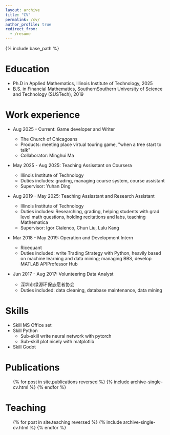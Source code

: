 ```yaml
---
layout: archive
title: "CV"
permalink: /cv/
author_profile: true
redirect_from:
  - /resume
---
```


{% include base_path %}

Education
======
* Ph.D in Applied Mathematics, Illinois Institute of Technology, 2025
* B.S. in Financial Mathematics, SouthernSouthern University of Science and Technology (SUSTech), 2019

Work experience
======
* Aug 2025 - Current: Game developer and Writer
  * The Church of Chicagoans
  * Products: meeting place virtual touring game, "when a tree start to talk"
  * Collaborator: Minghui Ma

* May 2025 - Aug 2025: Teaching Assisstant on Coursera
  * Illinois Institute of Technology
  * Duties includes: grading, managing course system, course assistant
  * Supervisor: Yuhan Ding

* Aug 2019 - May 2025: Teaching Assisstant and Research Assistant
  * Illinois Institute of Technology
  * Duties includes: Researching, grading, helping students with grad level math questions, holding recitations and labs, teaching Mathematica
  * Supervisor: Igor Cialenco, Chun Liu, Lulu Kang

* Mar 2018 - May 2019: Operation and Development Intern
  * Ricequant
  * Duties included: write Trading Strategy with Python, heavily based on machine learning and data mining; managing BBS, develop MATLAB APIProfessor Hub

* Jun 2017 - Aug 2017: Volunteering Data Analyst
  * 深圳市绿源环保志愿者协会
  * Duties included: data cleaning, database maintenance, data mining

Skills
======
* Skill MS Office set
* Skill Python
  * Sub-skill write neural network with pytorch
  * Sub-skill plot nicely with matplotlib
* Skill Godot

Publications
======
  <ul>{% for post in site.publications reversed %}
    {% include archive-single-cv.html %}
  {% endfor %}</ul>

Teaching
======
  <ul>{% for post in site.teaching reversed %}
    {% include archive-single-cv.html %}
  {% endfor %}</ul>

<!--
Talks
======
  <ul>{% for post in site.talks reversed %}
    {% include archive-single-talk-cv.html  %}
  {% endfor %}</ul>

Service and leadership
======
* Currently signed in to 43 different slack teams
-->